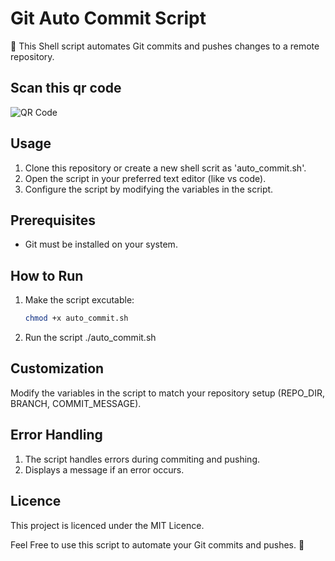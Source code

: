 # Git Auto Commit Script

🚀 This Shell script automates Git commits and pushes changes to a remote repository.

## Scan this qr code

![QR Code]('qr_code.png')

## Usage

1. Clone this repository or create a new shell scrit as 'auto_commit.sh'.
2. Open the script in your preferred text editor (like vs code).
3. Configure the script by modifying the variables in the script.

## Prerequisites

- Git must be installed on your system.

## How to Run

1. Make the script excutable:
   ```bash
   chmod +x auto_commit.sh

2. Run the script
   ./auto_commit.sh

## Customization

Modify the variables in the script to match your repository setup (REPO_DIR, BRANCH, COMMIT_MESSAGE).

## Error Handling

1. The script handles errors during commiting and pushing.
2. Displays a message if an error occurs.

## Licence

This project is licenced under the MIT Licence.

Feel Free to use this script to automate your Git commits and pushes. 🎉
